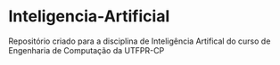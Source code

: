 # Inteligencia-Artificial
Repositório criado para a disciplina de Inteligência Artifical do curso de Engenharia de Computação da UTFPR-CP
